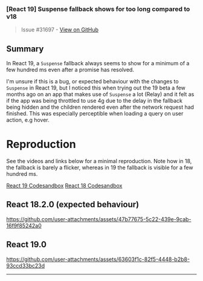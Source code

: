 ### [React 19] Suspense fallback shows for too long compared to v18

> Issue #31697 - [View on GitHub](https://github.com/facebook/react/issues/31697)

## Summary
In React 19, a ```Suspense``` fallback always seems to show for a minimum of a few hundred ms even after a promise has resolved.

I'm unsure if this is a bug, or expected behaviour with the changes to ```Suspense``` in React 19, but I noticed this when trying out the 19 beta a few months ago on an app that makes use of ```Suspense``` a lot (Relay) and it felt as if the app was being throttled to use 4g due to the delay in the fallback being hidden and the children rendered even after the network request had finished. This was especially perceptible when loading a query on user action, e.g hover. 

# Reproduction
See the videos and links below for a minimal reproduction. Note how in 18, the fallback is barely a flicker, whereas in 19 the fallback is visible for a few hundred ms.

[React 19 Codesandbox](https://codesandbox.io/p/sandbox/react-19-suspense-repro-88xlkj)
[React 18 Codesandbox](https://codesandbox.io/p/sandbox/react-18-suspense-clv3td)

## React 18.2.0 (expected behaviour)

https://github.com/user-attachments/assets/47b77675-5c22-439e-9cab-16f9f85242a0

## React 19.0 
https://github.com/user-attachments/assets/63603f1c-82f5-4448-b2b8-93ccd33bc23d



---

